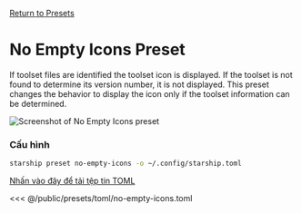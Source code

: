 [Return to Presets](./#no-empty-icons)

# No Empty Icons Preset

If toolset files are identified the toolset icon is displayed. If the toolset is not found to determine its version number, it is not displayed. This preset changes the behavior to display the icon only if the toolset information can be determined.

![Screenshot of No Empty Icons preset](/presets/img/no-empty-icons.png)

### Cấu hình

```sh
starship preset no-empty-icons -o ~/.config/starship.toml
```

[Nhấn vào đây để tải tệp tin TOML](/presets/toml/no-empty-icons.toml)

<<< @/public/presets/toml/no-empty-icons.toml
